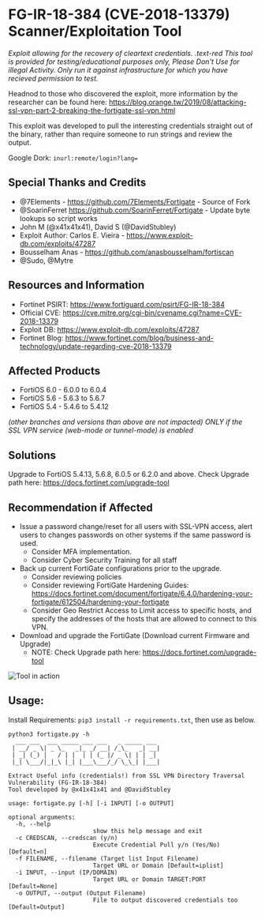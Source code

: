 # FG-IR-18-384 (CVE-2018-13379) Scanner/Exploitation Tool
*Exploit allowing for the recovery of cleartext credentials. .text-red This tool is provided for testing/educational purposes only, Please Don't Use for illegal Activity. Only run it against infrastructure for which you have recieved permission to test.*

Headnod to those who discovered the exploit, more information by the researcher can be found here: 
https://blog.orange.tw/2019/08/attacking-ssl-vpn-part-2-breaking-the-fortigate-ssl-vpn.html

This exploit was developed to pull the interesting credentials straight out of the binary, rather than require someone to run strings and review the output.

Google Dork: `inurl:remote/login?lang=`

## Special Thanks and Credits
- @7Elements - https://github.com/7Elements/Fortigate - Source of Fork
- @SoarinFerret https://github.com/SoarinFerret/Fortigate - Update byte lookups so script works
- John M (@x41x41x41), David S (@DavidStubley)
- Exploit Author: Carlos E. Vieira - https://www.exploit-db.com/exploits/47287
- Bousselham Anas - https://github.com/anasbousselham/fortiscan
- @Sudo, @Mytre

## Resources and Information
-	Fortinet PSIRT: https://www.fortiguard.com/psirt/FG-IR-18-384 
- Official CVE: https://cve.mitre.org/cgi-bin/cvename.cgi?name=CVE-2018-13379 
- Exploit DB: https://www.exploit-db.com/exploits/47287 
- Fortinet Blog: https://www.fortinet.com/blog/business-and-technology/update-regarding-cve-2018-13379 

## Affected Products
-	FortiOS 6.0 - 6.0.0 to 6.0.4
-	FortiOS 5.6 - 5.6.3 to 5.6.7
-	FortiOS 5.4 - 5.4.6 to 5.4.12

*(other branches and versions than above are not impacted)*
*ONLY if the SSL VPN service (web-mode or tunnel-mode) is enabled*


## Solutions
Upgrade to FortiOS 5.4.13, 5.6.8, 6.0.5 or 6.2.0 and above.
Check Upgrade path here: https://docs.fortinet.com/upgrade-tool

## Recommendation if Affected
- Issue a password change/reset for all users with SSL-VPN access, alert users to changes passwords on other systems if the same password is used.
  - Consider MFA implementation.
  - Consider Cyber Security Training for all staff
- Back up current FortiGate configurations prior to the upgrade.
  - Consider reviewing policies
  - Consider reviewing FortiGate Hardening Guides: https://docs.fortinet.com/document/fortigate/6.4.0/hardening-your-fortigate/612504/hardening-your-fortigate 
  - Consider Geo Restrict Access to Limit access to specific hosts, and specify the addresses of the hosts that are allowed to connect to this VPN.
- Download and upgrade the FortiGate (Download current Firmware and Upgrade)
  - NOTE: Check Upgrade path here: https://docs.fortinet.com/upgrade-tool 



![Tool in action](https://i.imgur.com/DpKKzsH.png)

## Usage: 

Install Requirements: `pip3 install -r requirements.txt`, then use as below.
```
python3 fortigate.py -h
  ___ ___  ___ _____ ___ ___   _ _____ ___
 | __/ _ \| _ \_   _|_ _/ __| /_\_   _| __|
 | _| (_) |   / | |  | | (_ |/ _ \| | | _|
 |_| \___/|_|_\ |_| |___\___/_/ \_\_| |___|

Extract Useful info (credentials!) from SSL VPN Directory Traversal Vulnerability (FG-IR-18-384)
Tool developed by @x41x41x41 and @DavidStubley

usage: fortigate.py [-h] [-i INPUT] [-o OUTPUT]

optional arguments:
  -h, --help            
                        show this help message and exit
  -c CREDSCAN, --credscan (y/n)
                        Execute Credential Pull y/n (Yes/No) [Default=n]
  -f FILENAME, --filename (Target list Input Filename) 
                        Target URL or Domain [Default=iplist]
  -i INPUT, --input (IP/DOMAIN)
                        Target URL or Domain TARGET:PORT [Default=None]
  -o OUTPUT, --output (Output Filename)
                        File to output discovered credentials too [Default=Output]
```
